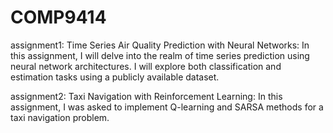# COMP9414
assignment1:
Time Series Air Quality Prediction with Neural Networks: In this
assignment, I will delve into the realm of time series prediction using neural
network architectures. I will explore both classification and estimation
tasks using a publicly available dataset.

assignment2:
Taxi Navigation with Reinforcement Learning: In this assignment,
I was asked to implement Q-learning and SARSA methods for a taxi navigation problem.
